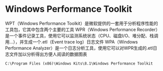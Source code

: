 # Windows Performance Toolkit

WPT（Windows Performance Toolkit）是微软提供的一套用于分析程序性能的工具包，它其中包含两个主要的工具
WPR（Windows Performance Recorder）是一个事件记录工具，使用它可以监测系统状态（CPU、磁盘I/O、堆分配、栈调用…），并生成一个.etl（Event trace log）日志文件
WPA（Windows Performance Analyzer）是一个日志分析工具，使用它可以对WPR生成的.etl日志文件加以分析得出方便人阅读的数据图表


`C:\Program Files (x86)\Windows Kits\8.1\Windows Performance Toolkit`